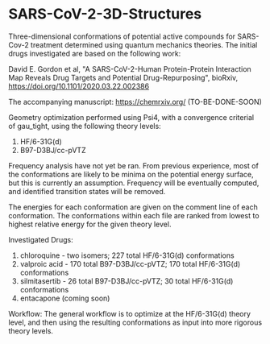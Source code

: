 # SARS-CoV-2-3D-Structures
Three-dimensional conformations of potential active compounds for SARS-Cov-2 treatment determined using quantum mechanics theories. The initial drugs investigated are based on the following work:

David E. Gordon et al, "A SARS-CoV-2-Human Protein-Protein Interaction Map Reveals Drug Targets and Potential Drug-Repurposing", bioRxiv, https://doi.org/10.1101/2020.03.22.002386

The accompanying manuscript: https://chemrxiv.org/ (TO-BE-DONE-SOON)

Geometry optimization performed using Psi4, with a convergence criterial of gau_tight, using the following theory levels:
1. HF/6-31G(d)
2. B97-D3BJ/cc-pVTZ

Frequency analysis have not yet be ran. From previous experience, most of the conformations are likely to be minima on the potential energy surface, but this is currently an assumption. Frequency will be eventually computed, and identified transition states will be removed.

The energies for each conformation are given on the comment line of each conformation. The conformations within each file are ranked from lowest to highest relative energy for the given theory level.

Investigated Drugs:
1. chloroquine - two isomers; 227 total HF/6-31G(d) conformations
2. valproic acid - 170 total B97-D3BJ/cc-pVTZ; 170 total HF/6-31G(d) conformations
3. silmitasertib - 26 total B97-D3BJ/cc-pVTZ; 30 total HF/6-31G(d) conformations
4. entacapone (coming soon)

Workflow:
The general workflow is to optimize at the HF/6-31G(d) theory level, and then using the resulting conformations as input into more rigorous theory levels.

